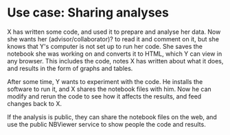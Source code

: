 # Use case: Sharing analyses

X has written some code, and used it to prepare and analyse her data. Now she wants her (advisor/collaborator)? to read it and comment on it, but she knows that Y's computer is not set up to run her code. She saves the notebook she was working on and converts it to HTML, which Y can view in any browser. This includes the code, notes X has written about what it does, and results in the form of graphs and tables.

After some time, Y wants to experiment with the code. He installs the software to run it, and X shares the notebook files with him. Now he can modify and rerun the code to see how it affects the results, and feed changes back to X.

If the analysis is public, they can share the notebook files on the web, and use the public NBViewer service to show people the code and results.
